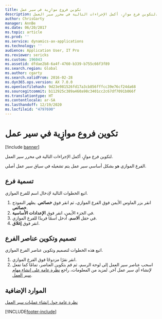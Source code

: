 ```yaml
---
title: تكوين فروع موازٍية في سير عمل
description: لتكوين فرع موازٍ، أكمل الإجراءات التالية في محرر سير العمل.
author: ChrisGarty
manager: AnnBe
ms.date: 06/20/2017
ms.topic: article
ms.prod: ''
ms.service: dynamics-ax-applications
ms.technology: ''
audience: Application User, IT Pro
ms.reviewer: sericks
ms.custom: 196043
ms.assetid: dfdae2b8-6a4f-4760-b339-b755c66f3f89
ms.search.region: Global
ms.author: cgarty
ms.search.validFrom: 2016-02-28
ms.dyn365.ops.version: AX 7.0.0
ms.openlocfilehash: 9d23e981526fd17a3cb856fffcc39e76cf24da68
ms.sourcegitcommit: b112925c389a460a98c3401cc2c67df7091b066f
ms.translationtype: HT
ms.contentlocale: ar-SA
ms.lasthandoff: 12/19/2020
ms.locfileid: "4797690"
---
```

# <a name="configure-parallel-branches-in-a-workflow"></a>تكوين فروع موازٍية في سير عمل

[!include [banner](../includes/banner.md)]

لتكوين فرع موازٍ، أكمل الإجراءات التالية في محرر سير العمل.

الفرع الموازي هو بشكل أساسي سير عمل يتم تشغيله في سياق سير عمل أصلي.

## <a name="name-a-branch"></a>تسمية فرع

اتبع الخطوات التالية لإدخال اسم للفرع الموازي.

1. انقر بزر الماوس الأيمن فوق الفرع الموازي، ثم انقر فوق **خصائص**. يظهر النموذج **خصائص**.
2. في الجزء الأيمن، انقر فوق **الإعدادات الأساسية‬**.
3. في حقل **الاسم**، أدخل اسمًا فريدًا للفرع الموازي.
4. انقر فوق **إغلاق**.

## <a name="design-and-configure-the-elements-of-a-branch"></a>تصميم وتكوين عناصر الفرع

اتبع هذه الخطوات لتصميم وتكوين عناصر الفرع الموازي.

1. انقر نقرًا مزدوجًا فوق الفرع الموازي.
2. اسحب عناصر سير العمل إلى لوحة الرسم، ثم قم بتكوين العناصر، تمامًا كما تفعل لإنشاء أي سير عمل آخر. لمزيد من المعلومات، راجع [نظرة عامة على إنشاء مهام سير العمل](create-workflow.md).

## <a name="additional-resources"></a>الموارد الإضافية

[نظرة عامة حول إنشاء عمليات سير العمل](create-workflow.md)


[!INCLUDE[footer-include](../../../includes/footer-banner.md)]